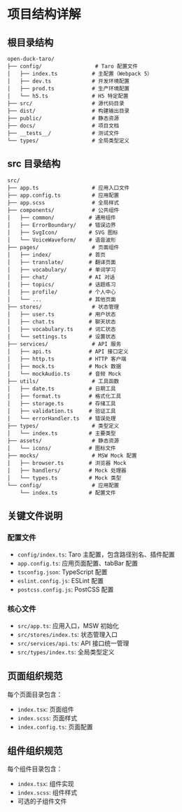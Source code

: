 # 项目结构详解

## 根目录结构
```
open-duck-taro/
├── config/                 # Taro 配置文件
│   ├── index.ts           # 主配置（Webpack 5）
│   ├── dev.ts             # 开发环境配置
│   ├── prod.ts            # 生产环境配置
│   └── h5.ts              # H5 特定配置
├── src/                   # 源代码目录
├── dist/                  # 构建输出目录
├── public/                # 静态资源
├── docs/                  # 项目文档
├── __tests__/             # 测试文件
└── types/                 # 全局类型定义
```

## src 目录结构
```
src/
├── app.ts                 # 应用入口文件
├── app.config.ts          # 应用配置
├── app.scss               # 全局样式
├── components/            # 公共组件
│   ├── common/           # 通用组件
│   ├── ErrorBoundary/    # 错误边界
│   ├── SvgIcon/          # SVG 图标
│   └── VoiceWaveform/    # 语音波形
├── pages/                 # 页面组件
│   ├── index/            # 首页
│   ├── translate/        # 翻译页面
│   ├── vocabulary/       # 单词学习
│   ├── chat/             # AI 对话
│   ├── topics/           # 话题练习
│   ├── profile/          # 个人中心
│   └── ...               # 其他页面
├── stores/                # 状态管理
│   ├── user.ts           # 用户状态
│   ├── chat.ts           # 聊天状态
│   ├── vocabulary.ts     # 词汇状态
│   └── settings.ts       # 设置状态
├── services/              # API 服务
│   ├── api.ts            # API 接口定义
│   ├── http.ts           # HTTP 客户端
│   ├── mock.ts           # Mock 数据
│   └── mockAudio.ts      # 音频 Mock
├── utils/                 # 工具函数
│   ├── date.ts           # 日期工具
│   ├── format.ts         # 格式化工具
│   ├── storage.ts        # 存储工具
│   ├── validation.ts     # 验证工具
│   └── errorHandler.ts   # 错误处理
├── types/                 # 类型定义
│   └── index.ts          # 主要类型
├── assets/                # 静态资源
│   └── icons/            # 图标文件
├── mocks/                 # MSW Mock 配置
│   ├── browser.ts        # 浏览器 Mock
│   ├── handlers/         # Mock 处理器
│   └── types.ts          # Mock 类型
└── config/                # 应用配置
    └── index.ts          # 配置文件
```

## 关键文件说明

### 配置文件
- `config/index.ts`: Taro 主配置，包含路径别名、插件配置
- `app.config.ts`: 应用页面配置、tabBar 配置
- `tsconfig.json`: TypeScript 配置
- `eslint.config.js`: ESLint 配置
- `postcss.config.js`: PostCSS 配置

### 核心文件
- `src/app.ts`: 应用入口，MSW 初始化
- `src/stores/index.ts`: 状态管理入口
- `src/services/api.ts`: API 接口统一管理
- `src/types/index.ts`: 全局类型定义

## 页面组织规范
每个页面目录包含：
- `index.tsx`: 页面组件
- `index.scss`: 页面样式
- `index.config.ts`: 页面配置

## 组件组织规范
每个组件目录包含：
- `index.tsx`: 组件实现
- `index.scss`: 组件样式
- 可选的子组件文件